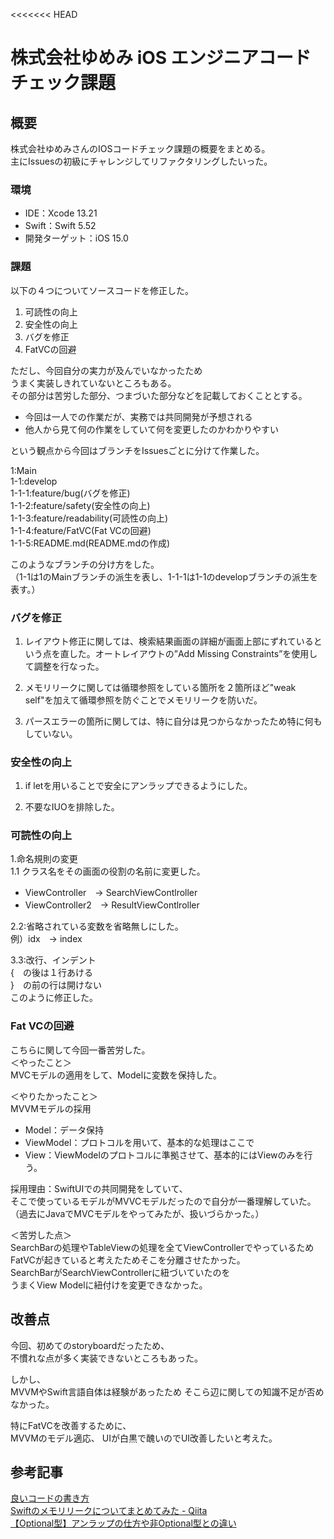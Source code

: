 <<<<<<< HEAD
# 株式会社ゆめみ iOS エンジニアコードチェック課題

## 概要

株式会社ゆめみさんのIOSコードチェック課題の概要をまとめる。  
主にIssuesの初級にチャレンジしてリファクタリングしたいった。


### 環境

- IDE：Xcode 13.21
- Swift：Swift 5.52
- 開発ターゲット：iOS 15.0

### 課題

以下の４つについてソースコードを修正した。
1. 可読性の向上
2. 安全性の向上
3. バグを修正
4. FatVCの回避

ただし、今回自分の実力が及んでいなかったため  
うまく実装しきれていないところもある。  
その部分は苦労した部分、つまづいた部分などを記載しておくこととする。  


* 今回は一人での作業だが、実務では共同開発が予想される  
* 他人から見て何の作業をしていて何を変更したのかわかりやすい

という観点から今回はブランチをIssuesごとに分けて作業した。  

1:Main  
1-1:develop  
1-1-1:feature/bug(バグを修正)  
1-1-2:feature/safety(安全性の向上)  
1-1-3:feature/readability(可読性の向上)  
1-1-4:feature/FatVC(Fat VCの回避)  
1-1-5:README.md(README.mdの作成)  

このようなブランチの分け方をした。  
（1-1は1のMainブランチの派生を表し、1-1-1は1-1のdevelopブランチの派生を表す。）

 
 
### バグを修正
1. レイアウト修正に関しては、検索結果画面の詳細が画面上部にずれているという点を直した。オートレイアウトの”Add Missing Constraints”を使用して調整を行なった。

2. メモリリークに関しては循環参照をしている箇所を２箇所ほど"weak self"を加えて循環参照を防ぐことでメモリリークを防いだ。

3. パースエラーの箇所に関しては、特に自分は見つからなかったため特に何もしていない。

### 安全性の向上
1. if letを用いることで安全にアンラップできるようにした。

2. 不要なIUOを排除した。

### 可読性の向上
1.命名規則の変更  
1.1 クラス名をその画面の役割の名前に変更した。  
* ViewController　→ SearchViewContlroller   
* ViewController2　→ ResultViewContlroller  

2.2:省略されている変数を省略無しにした。  
例）idx　→ index

3.3:改行、インデント  
{　の後は１行あける  
}　の前の行は開けない  
このように修正した。  

### Fat VCの回避  
こちらに関して今回一番苦労した。  
＜やったこと＞  
MVCモデルの適用をして、Modelに変数を保持した。  
  
＜やりたかったこと＞  
MVVMモデルの採用  
* Model：データ保持  
* ViewModel：プロトコルを用いて、基本的な処理はここで  
* View：ViewModelのプロトコルに準拠させて、基本的にはViewのみを行う。  
  
採用理由：SwiftUIでの共同開発をしていて、  
そこで使っているモデルがMVVCモデルだったので自分が一番理解していた。  
（過去にJavaでMVCモデルをやってみたが、扱いづらかった。）  
  
＜苦労した点＞  
SearchBarの処理やTableViewの処理を全てViewControllerでやっているため  
FatVCが起きていると考えたためそこを分離させたかった。  
SearchBarがSearchViewControllerに紐づいていたのを  
うまくView Modelに紐付けを変更できなかった。  

## 改善点
今回、初めてのstoryboardだったため、  
不慣れな点が多く実装できないところもあった。  

しかし、  
MVVMやSwift言語自体は経験があったため
そこら辺に関しての知識不足が否めなかった。

特にFatVCを改善するために、  
MVVMのモデル適応、
UIが白黒で醜いのでUI改善したいと考えた。

## 参考記事

[良いコードの書き方](https://qiita.com/alt_yamamoto/items/25eda376e6b947208996)  
[Swiftのメモリリークについてまとめてみた - Qiita](https://qiita.com/ryu1sazae/items/201275f9ac3af1ec9e64)  
[【Optional型】アンラップの仕方や非Optional型との違い](https://tech-maga.com/swift-optional)  

